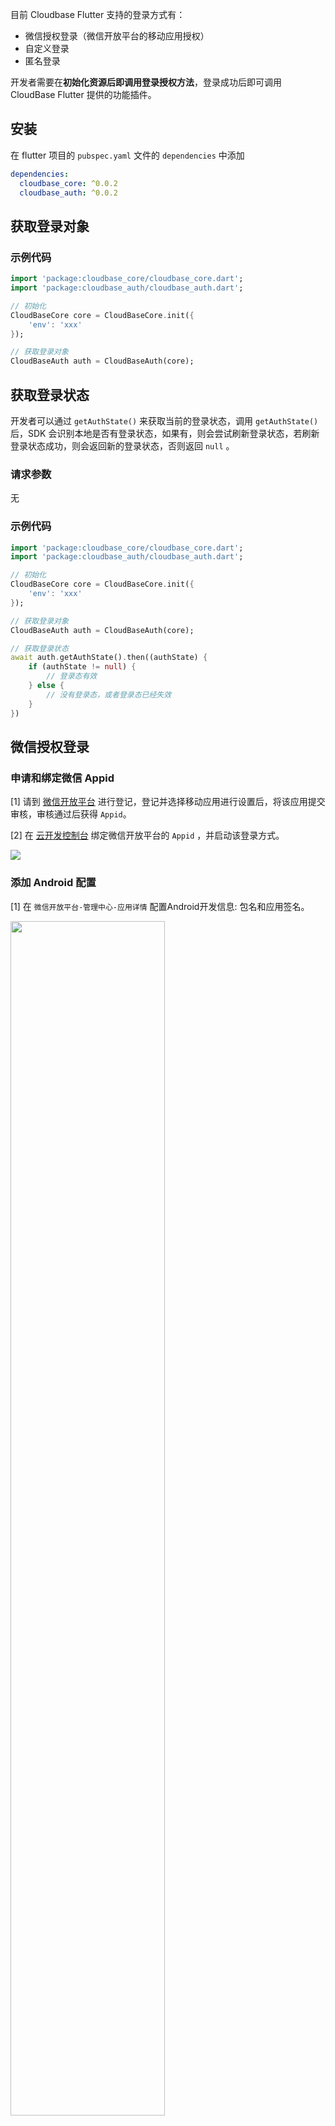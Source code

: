 目前 Cloudbase Flutter 支持的登录方式有：

* 微信授权登录（微信开放平台的移动应用授权）
* 自定义登录
* 匿名登录

开发者需要在**初始化资源后即调用登录授权方法**，登录成功后即可调用 CloudBase Flutter 提供的功能插件。

## 安装

在 flutter 项目的 `pubspec.yaml` 文件的 `dependencies` 中添加

```yaml
dependencies:
  cloudbase_core: ^0.0.2
  cloudbase_auth: ^0.0.2
```

## 获取登录对象

### 示例代码

```dart
import 'package:cloudbase_core/cloudbase_core.dart';
import 'package:cloudbase_auth/cloudbase_auth.dart';

// 初始化
CloudBaseCore core = CloudBaseCore.init({
    'env': 'xxx'
});

// 获取登录对象
CloudBaseAuth auth = CloudBaseAuth(core);
```

## 获取登录状态
开发者可以通过 `getAuthState()` 来获取当前的登录状态，调用 `getAuthState()` 后，SDK 会识别本地是否有登录状态，如果有，则会尝试刷新登录状态，若刷新登录状态成功，则会返回新的登录状态，否则返回 `null` 。

### 请求参数
无

### 示例代码

```dart
import 'package:cloudbase_core/cloudbase_core.dart';
import 'package:cloudbase_auth/cloudbase_auth.dart';

// 初始化
CloudBaseCore core = CloudBaseCore.init({
    'env': 'xxx'
});

// 获取登录对象
CloudBaseAuth auth = CloudBaseAuth(core);

// 获取登录状态
await auth.getAuthState().then((authState) {
    if (authState != null) {
        // 登录态有效
    } else {
        // 没有登录态，或者登录态已经失效
    }
})
```

## 微信授权登录

### 申请和绑定微信 Appid

[1] 请到 [微信开放平台](https://open.weixin.qq.com) 进行登记，登记并选择移动应用进行设置后，将该应用提交审核，审核通过后获得 `Appid`。

[2] 在 [云开发控制台](https://console.cloud.tencent.com/tcb) 绑定微信开放平台的 `Appid` ，并启动该登录方式。

<img src="/flutter/wxauth/4.png" />

### 添加 Android 配置

[1] 在 `微信开放平台-管理中心-应用详情` 配置Android开发信息: 包名和应用签名。

<img src="/flutter/wxauth/6.png" width="70%"/>

应用签名可以使用微信开放平台提供的 [签名生成工具](https://res.wx.qq.com/open/zh_CN/htmledition/res/dev/download/sdk/Gen_Signature_Android2.apk) 。

[2] 在你的包名相应目录下新建一个 `wxapi` 目录，并在该 `wxapi` 目录下新增一个 `WXEntryActivity` 类，该类继承自 `Activity` 。

<img src="/flutter/wxauth/3.png" width="50%" />

[3] `WXEntryActivity` 类的代码如下:
```java
package com.tcloudbase.fluttersdk.demo.wxapi;

import android.app.Activity;
import android.os.Bundle;

import androidx.annotation.Nullable;
public class WXEntryActivity extends Activity {

    @Override
    protected void onCreate(@Nullable Bundle savedInstanceState) {
        super.onCreate(savedInstanceState);
    }
}
```

[4] 在 Android 项目的 `manifest` 文件里面加上：
```xml
<activity
    android:name=".wxapi.WXEntryActivity"
    android:theme="@android:style/Theme.Translucent.NoTitleBar"
    android:exported="true"
    android:taskAffinity="net.sourceforge.simcpux"
    android:launchMode="singleTask">
</activity>
```

### 添加 iOS 配置

[1] 配置应用的 `Universal Links`

[1.1] 根据[苹果文档](https://developer.apple.com/documentation/uikit/inter-process_communication/allowing_apps_and_websites_to_link_to_your_content)配置你应用的 `Universal Links` 。

[1.2] 打开 `Associated Domains` 开关，将Universal Links域名加到配置上。

<img src="/flutter/wxauth/5.png"/>


[2] 在 `微信开放平台-管理中心-应用详情` 配置iOS开发信息: `Bundle ID` 和 `Universal Links` 。

<img src="/flutter/wxauth/7.png" width="70%"/>

[3] 在 Xcode 中，选择你的工程设置项，选中 `TARGETS` 一栏，在 `Info` 标签栏的 `URL Types` 添加 `URL Schemes` 为你所注册的 `Appid` 。

<img src="/flutter/wxauth/2.png"/>

[4] 在 Xcode 中，选择你的工程设置项，选中 `TARGETS` 一栏，在 `Info` 标签栏的 `LSApplicationQueriesSchemes` 添加 `weixin` 和 `weixinULAPI` 。

<img src="/flutter/wxauth/1.png"/>

### 在 Flutter 端使用 wxAppid 和 wxUniLink 登录

```dart
import 'package:cloudbase_core/cloudbase_core.dart';
import 'package:cloudbase_auth/cloudbase_auth.dart';

// 初始化
CloudBaseCore core = CloudBaseCore.init({
    'env': 'xxx'
});

// 获取登录对象
CloudBaseAuth auth = CloudBaseAuth(core);

// 获取登录状态
CloudBaseAuthState authState = await auth.getAuthState();

// 唤起微信登录
if (authState == null) {
    await auth.signInByWx(wxAppId, wxUniLink).then((success) {
        // 登录成功
    })catchError((err) {
        // 登录失败
    });
}
```

## 自定义登录

CloudBase 允许开发者使用特定的登录凭据 Ticket 对用户进行身份认证。开发者可以使用服务端 SDK 来创建 Ticket，并且将 JWT 传入到 Flutter 应用内，然后调用 `signInWithTicket()` 获得 CloudBase 的登录态。

### 获取私钥文件

登录腾讯云[云开发控制台](https://console.cloud.tencent.com/tcb)，在[用户管理页面](https://console.cloud.tencent.com/tcb/user)中，点击“登录设置”，然后**生成并下载私钥**：

![云开发下载私钥](https://main.qcloudimg.com/raw/e08751567a86afceda9e3e8536d37c52.png)

### 使用私钥文件

获取私钥文件之后，在服务端 JS SDK 初始化时，加入私钥文件的路径：

```js
// 开发者的服务端代码
// 初始化示例
const tcb = require('tcb-admin-node');

// 1. 直接使用下载的私钥文件
tcb.init({
  // ...
  env: 'your-env-id',
  credentials: require('/path/to/your/tcb_custom_login.json')
});

// 2. 也可以直接传入私钥的内容
tcb.init({
  // ...
  env: 'your-env-id',
  credentials: {
    private_key_id: 'xxxxxxxxxxxxx',
    private_key: 'xxxxxxxxxxx'
  }
});
```

### 使用服务端 JS SDK 创建登录凭据 Ticket

服务端 JS SDK 内置了生成 Ticket 的接口，开发者需要提供一个自定义的 `customUserId` 作为用户的唯一身份标识。Ticket 有效期为 5 分钟，过期则失效。

每个用户的 customUserId 不能相同，每次用户重新登录时，原有的登录态将会失效。

```js
let customUserId = '123456';

const ticket = tcb.auth().createTicket(customUserId, {
  refresh: 10 * 60 * 1000 // 每十分钟刷新一次登录态， 默认为一小时
});
// 然后把 ticket 发送给 Web 端
```

### Flutter 端上使用 Ticket 登录

创建 Ticket 之后，开发者应将 Ticket 发送至 Flutter 端，然后使用 Flutter SDK 提供的 `signInWithTicket()` 登录 CloudBase：

```dart
import 'package:cloudbase_core/cloudbase_core.dart';
import 'package:cloudbase_auth/cloudbase_auth.dart';

// 初始化
CloudBaseCore core = CloudBaseCore.init({
    'env': 'xxx'
});

// 获取登录对象
CloudBaseAuth auth = CloudBaseAuth(core);

// 获取登录状态
CloudBaseAuthState authState = await auth.getAuthState();

// 唤起自定义登录
if (authState == null) {
    await auth.signInWithTicket(ticket).then((success) {
        // 登录成功
    })catchError((err) {
        // 登录失败
    });
}
```

## 匿名登录

CloudBase 允许开发者启用匿名登录模式，在没有用户身份认证的情况下使用 CloudBase 资源。开发者调用 `signInAnonymously()` 即可获得 CloudBase 的登录态。

### 启用匿名登录模式
登录腾讯云[云开发控制台](https://console.cloud.tencent.com/tcb)，在[用户管理页面](https://console.cloud.tencent.com/tcb/user)中，点击“登录设置”，然后**启用匿名登录**：

<img src="/flutter/auth/1.png" />

### 在 Flutter 端调用匿名登录

```dart
import 'package:cloudbase_core/cloudbase_core.dart';
import 'package:cloudbase_auth/cloudbase_auth.dart';

// 初始化
CloudBaseCore core = CloudBaseCore.init({
    'env': 'xxx'
});

// 获取登录对象
CloudBaseAuth auth = CloudBaseAuth(core);

// 获取登录状态
CloudBaseAuthState authState = await auth.getAuthState();

// 唤起匿名登录
if (authState == null) {
    await auth.signInAnonymously().then((success) {
        // 登录成功
    })catchError((err) {
        // 登录失败
    });
}
```

## 获取用户信息

任何方式登录成功后，可以调用 `getUserInfo` 获得用户的 Cloudbase 身份信息。

### 请求参数

无

### 响应参数

| 字段 | 类型 | 是否必备 | 说明 |
|---------|---------|---------|---------|
| uuid | String | 是 | 用户在云开发的唯一ID |
| env | String | 是 | 用户使用的云开发环境 |
| loginType | String | 是 | 用户登录类型 |
| appid | String | 否 | 微信(开放平台或公众平台)应用appid |
| openid | String | 否 | 当前用户在微信(开放平台或公众平台)应用的openid |
| nickName | String | 否 | 用户昵称 |
| gender | String | 否 | 用户性别，male(男)或female(女) |
| country | String | 否 | 用户所在国家 |
| province | String | 否 | 用户所在省份 |
| city | String | 否 | 用户所在城市 |
| avatarUrl | String | 否 | 用户头像链接 |

### 示例代码

```dart
import 'package:cloudbase_core/cloudbase_core.dart';
import 'package:cloudbase_auth/cloudbase_auth.dart';

// 初始化
CloudBaseCore core = CloudBaseCore.init({
    'env': 'xxx'
});

// 获取登录对象
CloudBaseAuth auth = CloudBaseAuth(core);

// 获取登录状态
CloudBaseAuthState authState = await auth.getAuthState();

// 获取用户信息
if (authState != null) {
    await auth.getUserInfo().then((userInfo) {
        // 获取用户信息成功
    })catchError((err) {
        // 获取用户信息失败
    });
}
```

## 退出登录

### 请求参数

无

### 示例代码

```dart
import 'package:cloudbase_core/cloudbase_core.dart';
import 'package:cloudbase_auth/cloudbase_auth.dart';

// 初始化
CloudBaseCore core = CloudBaseCore.init({
    'env': 'your-env-id'
});

// 获取登录对象
CloudBaseAuth auth = CloudBaseAuth(core);

// 退出登录
await auth.signOut();
```